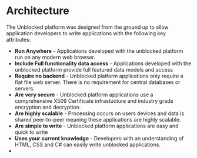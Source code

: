 # Architecture
The Unblocked platform was designed from the ground up to allow application developers to write applications with the following key attributes:

* **Run Anywhere** - Applications developed with the unblocked platform run on any modern web browser.
* **Include Full functionality data access** - Applications developed with the unblocked platform provide full featured data models and access
* **Require no backend** - Unblocked platform applications only require a flat file web server. There is no requirement for central databases or servers.
* **Are very secure** - Unblocked platform applications use a comprehensive X509 Certificate infrastucture and industry grade encryption and decryption.
* **Are highly scalable** - Processing occurs on users devices and data is shared peer-to-peer meaning these applications are highly scalable.
* **Are simple to write** - Unblocked platform applications are easy and quick to write
* **Uses your current knowledge** - Developers with an understanding of HTML, CSS and C# can easily write unblocked applications.
* 